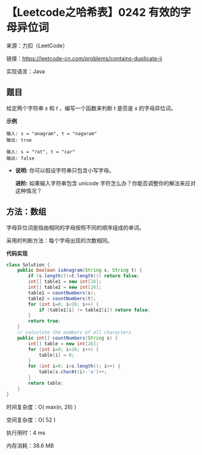 # 【Leetcode之哈希表】0242 有效的字母异位词

来源：力扣（LeetCode）

链接：https://leetcode-cn.com/problems/contains-duplicate-ii

实现语言：Java



##  题目

给定两个字符串 *s* 和 *t* ，编写一个函数来判断 *t* 是否是 *s* 的字母异位词。

**示例**

```
输入: s = "anagram", t = "nagaram"
输出: true

输入: s = "rat", t = "car"
输出: false
```

- **说明:**
  你可以假设字符串只包含小写字母。

  **进阶:**
  如果输入字符串包含 unicode 字符怎么办？你能否调整你的解法来应对这种情况？

## 方法：数组

字母异位词是指由相同的字母按照不同的顺序组成的单词。

采用的判断方法：每个字母出现的次数相同。

**代码实现**

```java
class Solution {
    public boolean isAnagram(String s, String t) {
        if (s.length()!=t.length()) return false;
        int[] table1 = new int[26];
        int[] table2 = new int[26];
        table1 = countNumbers(s);
        table2 = countNumbers(t);
        for (int i=0; i<26; i++) {
            if (table1[i] != table2[i]) return false;
        }
        return true;
    }
    // calculate the numbers of all characters
    public int[] countNumbers(String s) {
        int[] table = new int[26];
        for (int i=0; i<26; i++) {
            table[i] = 0;
        }
        for (int i=0; i<s.length(); i++) {
            table[s.charAt(i)-'a']++;
        }
        return table;
    }
}
```

时间复杂度：O( max(n, 26) )

空间复杂度：O( 52 )

执行用时：4 ms

内存消耗：38.6 MB

